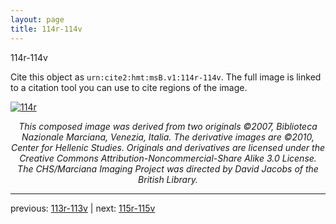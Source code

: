 ```yaml
---
layout: page
title: 114r-114v
---
```


114r-114v

Cite this object as `urn:cite2:hmt:msB.v1:114r-114v`. The full image is linked to a citation tool you can use to cite regions of the image.

[![114r](http://www.homermultitext.org/iipsrv?IIIF=/project/homer/pyramidal/deepzoom/hmt/vbbifolio/v1/vb_113v_114r.tif/full/800,/0/default.jpg)](http://www.homermultitext.org/ict2/?urn=urn:cite2:hmt:vbbifolio.v1:vb_113v_114r) 

<p style="text-align: center; font-style: italic;">This composed image was derived from two originals ©2007, Biblioteca Nazionale Marciana, Venezia, Italia. The derivative images are ©2010, Center for Hellenic Studies. Originals and derivatives are licensed under the Creative Commons Attribution-Noncommercial-Share Alike 3.0 License. The CHS/Marciana Imaging Project was directed by David Jacobs of the British Library.</p>

---

previous: [113r-113v](../113r-113v/) | next: [115r-115v](../115r-115v/)